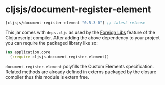 # cljsjs/document-register-element

[](dependency)
```clojure
[cljsjs/document-register-element "0.5.3-0"] ;; latest release
```
[](/dependency)

This jar comes with `deps.cljs` as used by the [Foreign Libs][flibs] feature
of the Clojurescript compiler. After adding the above dependency to your project
you can require the packaged library like so:

```clojure
(ns application.core
  (:require cljsjs.document-register-element))
```

`document-register-element` polyfills the Custom Elements specification. Related methods are already defined in externs packaged by the closure compiler thus this module is extern free.

[flibs]: https://github.com/clojure/clojurescript/wiki/Packaging-Foreign-Dependencies
